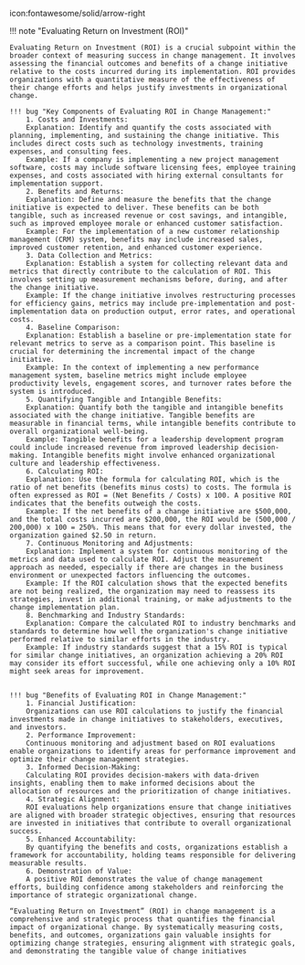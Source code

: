icon:fontawesome/solid/arrow-right

!!! note "Evaluating Return on Investment (ROI)"
        
    Evaluating Return on Investment (ROI) is a crucial subpoint within the broader context of measuring success in change management. It involves assessing the financial outcomes and benefits of a change initiative relative to the costs incurred during its implementation. ROI provides organizations with a quantitative measure of the effectiveness of their change efforts and helps justify investments in organizational change.

    !!! bug "Key Components of Evaluating ROI in Change Management:"
        1. Costs and Investments:
        Explanation: Identify and quantify the costs associated with planning, implementing, and sustaining the change initiative. This includes direct costs such as technology investments, training expenses, and consulting fees.
        Example: If a company is implementing a new project management software, costs may include software licensing fees, employee training expenses, and costs associated with hiring external consultants for implementation support.
        2. Benefits and Returns:
        Explanation: Define and measure the benefits that the change initiative is expected to deliver. These benefits can be both tangible, such as increased revenue or cost savings, and intangible, such as improved employee morale or enhanced customer satisfaction.
        Example: For the implementation of a new customer relationship management (CRM) system, benefits may include increased sales, improved customer retention, and enhanced customer experience.
        3. Data Collection and Metrics:
        Explanation: Establish a system for collecting relevant data and metrics that directly contribute to the calculation of ROI. This involves setting up measurement mechanisms before, during, and after the change initiative.
        Example: If the change initiative involves restructuring processes for efficiency gains, metrics may include pre-implementation and post-implementation data on production output, error rates, and operational costs.
        4. Baseline Comparison:
        Explanation: Establish a baseline or pre-implementation state for relevant metrics to serve as a comparison point. This baseline is crucial for determining the incremental impact of the change initiative.
        Example: In the context of implementing a new performance management system, baseline metrics might include employee productivity levels, engagement scores, and turnover rates before the system is introduced.
        5. Quantifying Tangible and Intangible Benefits:
        Explanation: Quantify both the tangible and intangible benefits associated with the change initiative. Tangible benefits are measurable in financial terms, while intangible benefits contribute to overall organizational well-being.
        Example: Tangible benefits for a leadership development program could include increased revenue from improved leadership decision-making. Intangible benefits might involve enhanced organizational culture and leadership effectiveness.
        6. Calculating ROI:
        Explanation: Use the formula for calculating ROI, which is the ratio of net benefits (benefits minus costs) to costs. The formula is often expressed as ROI = (Net Benefits / Costs) x 100. A positive ROI indicates that the benefits outweigh the costs.
        Example: If the net benefits of a change initiative are $500,000, and the total costs incurred are $200,000, the ROI would be (500,000 / 200,000) x 100 = 250%. This means that for every dollar invested, the organization gained $2.50 in return.
        7. Continuous Monitoring and Adjustments:
        Explanation: Implement a system for continuous monitoring of the metrics and data used to calculate ROI. Adjust the measurement approach as needed, especially if there are changes in the business environment or unexpected factors influencing the outcomes.
        Example: If the ROI calculation shows that the expected benefits are not being realized, the organization may need to reassess its strategies, invest in additional training, or make adjustments to the change implementation plan.
        8. Benchmarking and Industry Standards:
        Explanation: Compare the calculated ROI to industry benchmarks and standards to determine how well the organization's change initiative performed relative to similar efforts in the industry.
        Example: If industry standards suggest that a 15% ROI is typical for similar change initiatives, an organization achieving a 20% ROI may consider its effort successful, while one achieving only a 10% ROI might seek areas for improvement.


    !!! bug "Benefits of Evaluating ROI in Change Management:"
        1. Financial Justification:
        Organizations can use ROI calculations to justify the financial investments made in change initiatives to stakeholders, executives, and investors.
        2. Performance Improvement:
        Continuous monitoring and adjustment based on ROI evaluations enable organizations to identify areas for performance improvement and optimize their change management strategies.
        3. Informed Decision-Making:
        Calculating ROI provides decision-makers with data-driven insights, enabling them to make informed decisions about the allocation of resources and the prioritization of change initiatives.
        4. Strategic Alignment:
        ROI evaluations help organizations ensure that change initiatives are aligned with broader strategic objectives, ensuring that resources are invested in initiatives that contribute to overall organizational success.
        5. Enhanced Accountability:
        By quantifying the benefits and costs, organizations establish a framework for accountability, holding teams responsible for delivering measurable results.
        6. Demonstration of Value:
        A positive ROI demonstrates the value of change management efforts, building confidence among stakeholders and reinforcing the importance of strategic organizational change.

    “Evaluating Return on Investment” (ROI) in change management is a comprehensive and strategic process that quantifies the financial impact of organizational change. By systematically measuring costs, benefits, and outcomes, organizations gain valuable insights for optimizing change strategies, ensuring alignment with strategic goals, and demonstrating the tangible value of change initiatives
